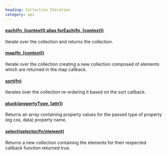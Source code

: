 ```yaml
--- 
heading: Collection Iteration
category: api
---
```


#### [each(fn, [context]) alias forEach(fn, [context])](/api/each/)

Iterate over the collection and returns the collection.

#### [map(fn, [context])](/api/map/)

Iterate over the collection creating a new collection composed 
of elements which are returned in the map callback.

#### [sort(fn)](/api/sort/)

Iterates over the collection re-ordering it based on the sort 
callback.

#### [pluck(propertyType, [attr])](/api/pluck/)

Returns an array containing property values for the passed type of 
property (eg css, data) property name.

#### [select(selector/fn/element)](/api/select/)

Returns a new collection containing the elements for their respected 
callback function returned true.

